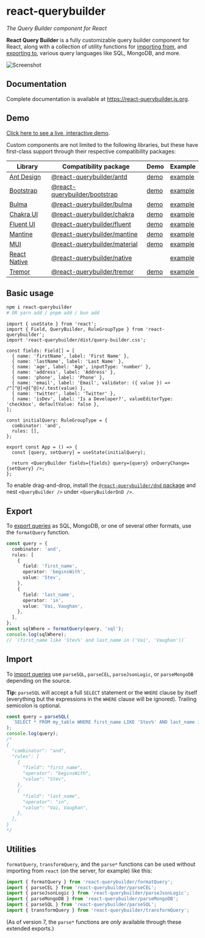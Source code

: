 # react-querybuilder

_The Query Builder component for React_

**React Query Builder** is a fully customizable query builder component for React, along with a collection of utility functions for [importing from](#import), and [exporting to](#export), various query languages like SQL, MongoDB, and more.

![Screenshot](../../_assets/screenshot.png)

## Documentation

Complete documentation is available at https://react-querybuilder.js.org.

## Demo

[Click here to see a live, interactive demo](https://react-querybuilder.js.org/demo).

Custom components are not limited to the following libraries, but these have first-class support through their respective compatibility packages:

| Library                                            | Compatibility package                                                                        | Demo                                                     | Example                                                                                                               |
| -------------------------------------------------- | -------------------------------------------------------------------------------------------- | -------------------------------------------------------- | --------------------------------------------------------------------------------------------------------------------- |
| [Ant Design](https://ant.design/)                  | [@react-querybuilder/antd](https://www.npmjs.com/package/@react-querybuilder/antd)           | [demo](https://react-querybuilder.js.org/demo/antd)      | [example](https://codesandbox.io/p/sandbox/github/react-querybuilder/react-querybuilder/tree/main/examples/antd)      |
| [Bootstrap](https://getbootstrap.com/)             | [@react-querybuilder/bootstrap](https://www.npmjs.com/package/@react-querybuilder/bootstrap) | [demo](https://react-querybuilder.js.org/demo/bootstrap) | [example](https://codesandbox.io/p/sandbox/github/react-querybuilder/react-querybuilder/tree/main/examples/bootstrap) |
| [Bulma](https://bulma.io/)                         | [@react-querybuilder/bulma](https://www.npmjs.com/package/@react-querybuilder/bulma)         | [demo](https://react-querybuilder.js.org/demo/bulma)     | [example](https://codesandbox.io/p/sandbox/github/react-querybuilder/react-querybuilder/tree/main/examples/bulma)     |
| [Chakra UI](https://chakra-ui.com/)                | [@react-querybuilder/chakra](https://www.npmjs.com/package/@react-querybuilder/chakra)       | [demo](https://react-querybuilder.js.org/demo/chakra)    | [example](https://codesandbox.io/p/sandbox/github/react-querybuilder/react-querybuilder/tree/main/examples/chakra)    |
| [Fluent UI](https://github.com/microsoft/fluentui) | [@react-querybuilder/fluent](https://www.npmjs.com/package/@react-querybuilder/fluent)       | [demo](https://react-querybuilder.js.org/demo/fluent)    | [example](https://codesandbox.io/p/sandbox/github/react-querybuilder/react-querybuilder/tree/main/examples/fluent)    |
| [Mantine](https://mantine.dev/)                    | [@react-querybuilder/mantine](https://www.npmjs.com/package/@react-querybuilder/mantine)     | [demo](https://react-querybuilder.js.org/demo/mantine)   | [example](https://codesandbox.io/p/sandbox/github/react-querybuilder/react-querybuilder/tree/main/examples/mantine)   |
| [MUI](https://mui.com/)                            | [@react-querybuilder/material](https://www.npmjs.com/package/@react-querybuilder/material)   | [demo](https://react-querybuilder.js.org/demo/material)  | [example](https://codesandbox.io/p/sandbox/github/react-querybuilder/react-querybuilder/tree/main/examples/material)  |
| [React Native](https://reactnative.dev/)           | [@react-querybuilder/native](https://www.npmjs.com/package/@react-querybuilder/native)       |                                                          | [example](https://codesandbox.io/p/sandbox/github/react-querybuilder/react-querybuilder/tree/main/examples/native)    |
| [Tremor](https://www.tremor.so/)                   | [@react-querybuilder/tremor](https://www.npmjs.com/package/@react-querybuilder/tremor)       | [demo](https://react-querybuilder.js.org/demo/tremor)    | [example](https://codesandbox.io/p/sandbox/github/react-querybuilder/react-querybuilder/tree/main/examples/tremor)    |

## Basic usage

```bash
npm i react-querybuilder
# OR yarn add / pnpm add / bun add
```

```tsx
import { useState } from 'react';
import { Field, QueryBuilder, RuleGroupType } from 'react-querybuilder';
import 'react-querybuilder/dist/query-builder.css';

const fields: Field[] = [
  { name: 'firstName', label: 'First Name' },
  { name: 'lastName', label: 'Last Name' },
  { name: 'age', label: 'Age', inputType: 'number' },
  { name: 'address', label: 'Address' },
  { name: 'phone', label: 'Phone' },
  { name: 'email', label: 'Email', validator: ({ value }) => /^[^@]+@[^@]+/.test(value) },
  { name: 'twitter', label: 'Twitter' },
  { name: 'isDev', label: 'Is a Developer?', valueEditorType: 'checkbox', defaultValue: false },
];

const initialQuery: RuleGroupType = {
  combinator: 'and',
  rules: [],
};

export const App = () => {
  const [query, setQuery] = useState(initialQuery);

  return <QueryBuilder fields={fields} query={query} onQueryChange={setQuery} />;
};
```

To enable drag-and-drop, install the [`@react-querybuilder/dnd` package](https://www.npmjs.com/package/@react-querybuilder/dnd) and nest `<QueryBuilder />` under `<QueryBuilderDnD />`.

## Export

To [export queries](https://react-querybuilder.js.org/docs/utils/export) as SQL, MongoDB, or one of several other formats, use the `formatQuery` function.

```ts
const query = {
  combinator: 'and',
  rules: [
    {
      field: 'first_name',
      operator: 'beginsWith',
      value: 'Stev',
    },
    {
      field: 'last_name',
      operator: 'in',
      value: 'Vai, Vaughan',
    },
  ],
};
const sqlWhere = formatQuery(query, 'sql');
console.log(sqlWhere);
// `(first_name like 'Stev%' and last_name in ('Vai', 'Vaughan'))`
```

## Import

To [import queries](https://react-querybuilder.js.org/docs/utils/import) use `parseSQL`, `parseCEL`, `parseJsonLogic`, or `parseMongoDB` depending on the source.

**Tip:** `parseSQL` will accept a full `SELECT` statement or the `WHERE` clause by itself (everything but the expressions in the `WHERE` clause will be ignored). Trailing semicolon is optional.

```ts
const query = parseSQL(
  `SELECT * FROM my_table WHERE first_name LIKE 'Stev%' AND last_name in ('Vai', 'Vaughan')`
);
console.log(query);
/*
{
  "combinator": "and",
  "rules": [
    {
      "field": "first_name",
      "operator": "beginsWith",
      "value": "Stev",
    },
    {
      "field": "last_name",
      "operator": "in",
      "value": "Vai, Vaughan",
    },
  ],
}
*/
```

## Utilities

`formatQuery`, `transformQuery`, and the `parse*` functions can be used without importing from `react` (on the server, for example) like this:

```js
import { formatQuery } from 'react-querybuilder/formatQuery';
import { parseCEL } from 'react-querybuilder/parseCEL';
import { parseJsonLogic } from 'react-querybuilder/parseJsonLogic';
import { parseMongoDB } from 'react-querybuilder/parseMongoDB';
import { parseSQL } from 'react-querybuilder/parseSQL';
import { transformQuery } from 'react-querybuilder/transformQuery';
```

(As of version 7, the `parse*` functions are _only_ available through these extended exports.)
